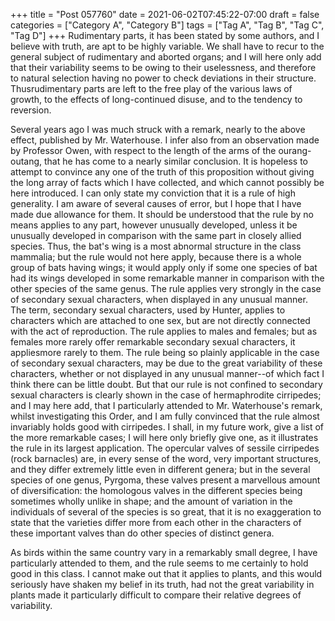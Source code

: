 +++
title = "Post 057760"
date = 2021-06-02T07:45:22-07:00
draft = false
categories = ["Category A", "Category B"]
tags = ["Tag A", "Tag B", "Tag C", "Tag D"]
+++
Rudimentary parts, it has been stated by some authors, and I believe with truth, are apt to be highly variable. We shall have to recur to the general subject of rudimentary and aborted organs; and I will here only add that their variability seems to be owing to their uselessness, and therefore to natural selection having no power to check deviations in their structure. Thusrudimentary parts are left to the free play of the various laws of growth, to the effects of long-continued disuse, and to the tendency to reversion.

Several years ago I was much struck with a remark, nearly to the above effect, published by Mr. Waterhouse. I infer also from an observation made by Professor Owen, with respect to the length of the arms of the ourang-outang, that he has come to a nearly similar conclusion. It is hopeless to attempt to convince any one of the truth of this proposition without giving the long array of facts which I have collected, and which cannot possibly be here introduced. I can only state my conviction that it is a rule of high generality. I am aware of several causes of error, but I hope that I have made due allowance for them. It should be understood that the rule by no means applies to any part, however unusually developed, unless it be unusually developed in comparison with the same part in closely allied species. Thus, the bat's wing is a most abnormal structure in the class mammalia; but the rule would not here apply, because there is a whole group of bats having wings; it would apply only if some one species of bat had its wings developed in some remarkable manner in comparison with the other species of the same genus. The rule applies very strongly in the case of secondary sexual characters, when displayed in any unusual manner. The term, secondary sexual characters, used by Hunter, applies to characters which are attached to one sex, but are not directly connected with the act of reproduction. The rule applies to males and females; but as females more rarely offer remarkable secondary sexual characters, it appliesmore rarely to them. The rule being so plainly applicable in the case of secondary sexual characters, may be due to the great variability of these characters, whether or not displayed in any unusual manner--of which fact I think there can be little doubt. But that our rule is not confined to secondary sexual characters is clearly shown in the case of hermaphrodite cirripedes; and I may here add, that I particularly attended to Mr. Waterhouse's remark, whilst investigating this Order, and I am fully convinced that the rule almost invariably holds good with cirripedes. I shall, in my future work, give a list of the more remarkable cases; I will here only briefly give one, as it illustrates the rule in its largest application. The opercular valves of sessile cirripedes (rock barnacles) are, in every sense of the word, very important structures, and they differ extremely little even in different genera; but in the several species of one genus, Pyrgoma, these valves present a marvellous amount of diversification: the homologous valves in the different species being sometimes wholly unlike in shape; and the amount of variation in the individuals of several of the species is so great, that it is no exaggeration to state that the varieties differ more from each other in the characters of these important valves than do other species of distinct genera.

As birds within the same country vary in a remarkably small degree, I have particularly attended to them, and the rule seems to me certainly to hold good in this class. I cannot make out that it applies to plants, and this would seriously have shaken my belief in its truth, had not the great variability in plants made it particularly difficult to compare their relative degrees of variability.
